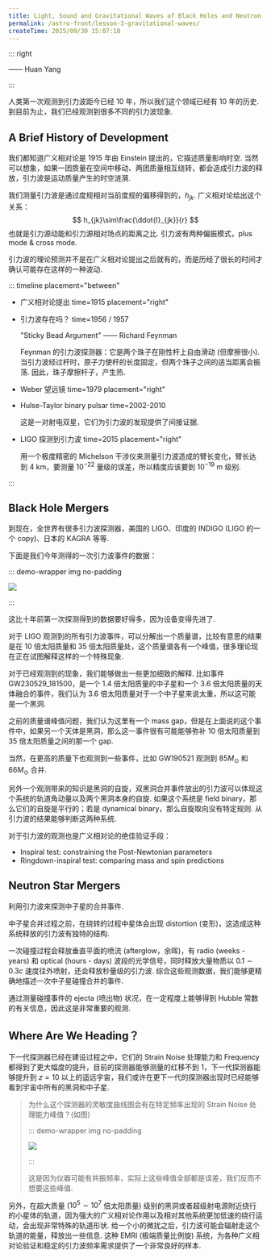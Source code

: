 ```yaml
---
title: Light, Sound and Gravitational Waves of Black Holes and Neutron Stars
permalink: /astro-front/lesson-3-gravitational-waves/
createTime: 2025/09/30 15:07:18
---
```

::: right

—— Huan Yang

:::

人类第一次观测到引力波距今已经 10 年，所以我们这个领域已经有 10 年的历史. 到目前为止，我们已经观测到很多不同的引力波现象.

## A Brief History of Development

我们都知道广义相对论是 1915 年由 Einstein 提出的，它描述质量影响时空. 当然可以想象，如果一团质量在空间中移动、两团质量相互绕转，都会造成引力波的释放，引力波是运动质量产生的时空涟漪.

我们测量引力波是通过度规相对当前度规的偏移得到的，$h_{jk}$. 广义相对论给出这个关系：
$$
h_{jk}\sim\frac{\ddot{I}_{jk}}{r}
$$
也就是引力源动能和引力源相对场点的距离之比. 引力波有两种偏振模式，plus mode & cross mode.

引力波的理论预测并不是在广义相对论提出之后就有的，而是历经了很长的时间才确认可能存在这样的一种波动.

::: timeline placement="between"

- 广义相对论提出
  time=1915 placement="right"

- 引力波存在吗？
  time=1956 / 1957

  "Sticky Bead Argument" —— Richard Feynman

  Feynman 的引力波探测器：它是两个珠子在刚性杆上自由滑动 (但摩擦很小). 当引力波经过杆时，原子力使杆的长度固定，但两个珠子之间的适当距离会振荡. 因此，珠子摩擦杆子，产生热.

- Weber 望远镜
  time=1979 placement="right"

- Hulse-Taylor binary pulsar
  time=2002-2010

  这是一对射电双星，它们为引力波的发现提供了间接证据.

- LIGO 探测到引力波
  time=2015 placement="right"

  用一个极度精密的 Michelson 干涉仪来测量引力波造成的臂长变化，臂长达到 $4\text{ km}$，要测量 $10^{-22}$ 量级的误差，所以精度应该要到 $10^{-19}\text{ m}$ 级别.

:::

## Black Hole Mergers

到现在，全世界有很多引力波探测器，美国的 LIGO、印度的 INDIGO (LIGO 的一个 copy)、日本的 KAGRA 等等.

下面是我们今年测得的一次引力波事件的数据：

::: demo-wrapper img no-padding

![](https://vip.123pan.cn/1845440081/ymjew503t0n000d7w32ybxrlk7a53knsDIYxAIFxDda1DGxPDwUzAa==.png)

:::

这比十年前第一次探测得到的数据要好得多，因为设备变得先进了.

对于 LIGO 观测到的所有引力波事件，可以分解出一个质量谱，比较有意思的结果是在 10 倍太阳质量和 35 倍太阳质量处，这个质量谱各有一个峰值，很多理论现在正在试图解释这样的一个特殊现象.

对于已经观测到的现象，我们能够做出一些更加细致的解释. 比如事件 GW230529\_181500，是一个 1.4 倍太阳质量的中子星和一个 3.6 倍太阳质量的天体融合的事件，我们认为 3.6 倍太阳质量对于一个中子星来说太重，所以这可能是一个黑洞.

之前的质量谱峰值问题，我们认为这里有一个 mass gap，但是在上面说的这个事件中，如果另一个天体是黑洞，那么这一事件很有可能能够弥补 10 倍太阳质量到 35 倍太阳质量之间的那一个 gap.

当然，在更高的质量下也观测到一些事件，比如 GW190521 观测到 $85M_{\odot}$ 和 $66M_\odot$ 合并.

另外一个观测带来的知识是黑洞的自旋，双黑洞合并事件放出的引力波可以体现这个系统的轨道角动量以及两个黑洞本身的自旋. 如果这个系统是 field binary，那么它们的自旋是平行的；若是 dynamical binary，那么自旋取向没有特定规则. 从引力波的结果能够判断这两种系统.

对于引力波的观测也是广义相对论的绝佳验证手段：

* Inspiral test: constraining the Post-Newtonian parameters
* Ringdown-inspiral test: comparing mass and spin predictions

## Neutron Star Mergers

利用引力波来探测中子星的合并事件.

中子星合并过程之前，在绕转的过程中星体会出现 distortion (变形)，这造成这种系统释放的引力波有独特的结构.

一次碰撞过程会释放垂直平面的喷流 (afterglow，余晖)，有 radio (weeks - years) 和 optical (hours - days) 波段的光学信号，同时释放大量物质以 $0.1\sim0.3c$ 速度往外喷射，还会释放秒量级的引力波. 综合这些观测数据，我们能够更精确地描述一次中子星碰撞合并的事件.

通过测量碰撞事件的 ejecta (喷出物) 状况，在一定程度上能够得到 Hubble 常数的有关信息，因此这是非常重要的观测.

## Where Are We Heading？

下一代探测器已经在建设过程之中，它们的 Strain Noise 处理能力和 Frequency 都得到了更大幅度的提升，目前的探测器能够测量的红移不到 $1$，下一代探测器能够提升到 $z=10$ 以上的遥远宇宙，我们或许在更下一代的探测器出现时已经能够看到宇宙中所有的黑洞和中子星.

> 为什么这个探测器的灵敏度曲线图会有在特定频率出现的 Strain Noise 处理能力峰值？(如图)
>
> ::: demo-wrapper img no-padding
> 
> ![](https://vip.123pan.cn/1845440081/ymjew503t0m000d7w32xwlinvwumwluwDIYxAIFxDda1DGxPDwUzAa==.png)
>
> :::
> 
> 这是因为仪器可能有共振频率，实际上这些峰值全部都是误差，我们反而不想要这些峰值.

另外，在超大质量 ($10^5\sim10^7$ 倍太阳质量) 级别的黑洞或者超级射电源附近绕行的小星体的轨道，因为强大的广义相对论作用以及相对其他系统更加低速的绕行运动，会出现非常特殊的轨道形状. 给一个小的微扰之后，引力波可能会辐射走这个轨道的能量，释放出一些信息. 这种 EMRI (极端质量比例旋) 系统，为各种广义相对论验证和稳定的引力波频率需求提供了一个非常良好的样本.

